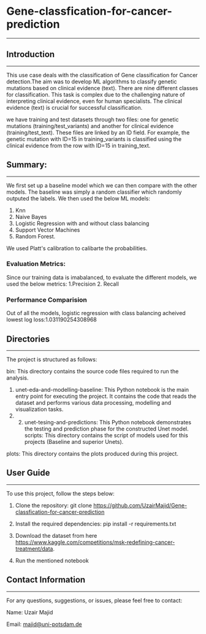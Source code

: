# Gene-classfication-for-cancer-prediction
---
## Introduction
---
This use case deals with the classification of Gene classification for Cancer detection.The aim was to develop ML algorithms to classify genetic mutations based on clinical evidence (text). There are nine different classes for classification. This task is complex due to the challenging nature of interpreting clinical evidence, even for human specialists. The clinical evidence (text) is crucial for successful classification.

we have training and test datasets through two files: one for genetic mutations (training/test_variants) and another for clinical evidence (training/test_text). These files are linked by an ID field. For example, the genetic mutation with ID=15 in training_variants is classified using the clinical evidence from the row with ID=15 in training_text.

## Summary:
---
We first set up a baseline model which we can then compare with the other models. The baseline was simply a random classifier which randomly outputed the labels. 
We then used the below ML models:
1. Knn
2. Naive Bayes
3. Logistic Regression with and without class balancing
4. Support Vector Machines
6. Random Forest.

We used Platt's calibration to calibarte the probabilities.

### Evaluation Metrics:

Since our training data is imabalanced,  to evaluate the different models, we used the below metrics:
1.Precision
2. Recall

### Performance Comparision
Out of all the models, logistic regression with class balancing acheived lowest log loss:1.031190254308968

## Directories
---
The project is structured as follows:

bin: This directory contains the source code files required to run the analysis.

1. unet-eda-and-modelling-baseline: This Python notebook is the main entry point for executing the project. It contains the code that reads the dataset and performs various data processing, modelling and visualization tasks.
1. 2. unet-tesing-and-predictions: This Python notebook demonstrates the testing and prediction phase for the constructed Unet model.
scripts: This directory contains the script of models used for this projects (Baseline and superior Unets).

plots: This directory contains the plots produced during this project.

## User Guide
---
To use this project, follow the steps below:

1. Clone the repository: git clone https://github.com/UzairMajid/Gene-classfication-for-cancer-prediction

2. Install the required dependencies: pip install -r requirements.txt

3. Download the dataset from here https://www.kaggle.com/competitions/msk-redefining-cancer-treatment/data.
4. Run the mentioned notebook

## Contact Information
---
For any questions, suggestions, or issues, please feel free to contact:

Name: Uzair Majid

Email: majid@uni-potsdam.de

